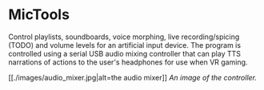 # MicTools
Control playlists, soundboards, voice morphing, live recording/spicing (TODO) and volume levels for an artificial input device. The program is controlled using a serial USB audio mixing controller that can play TTS narrations of actions to the user's headphones for use when VR gaming.

[[./images/audio_mixer.jpg|alt=the audio mixer]]
*An image of the controller.*
